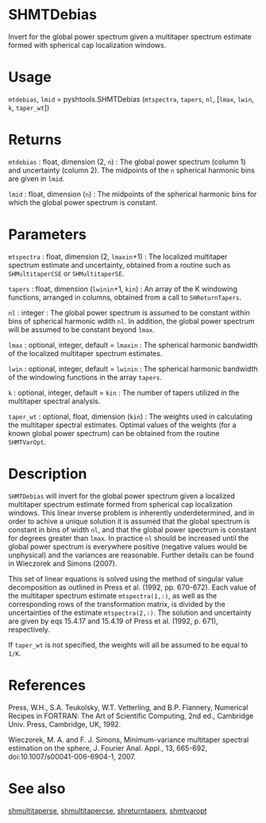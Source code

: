 # SHMTDebias

Invert for the global power spectrum given a multitaper spectrum estimate formed with spherical cap localization windows.

# Usage

`mtdebias`, `lmid` = pyshtools.SHMTDebias (`mtspectra`, `tapers`, `nl`, [`lmax`, `lwin`, `k`, `taper_wt`])

# Returns

`mtdebias` : float, dimension (2, `n`)
:   The global power spectrum (column 1) and uncertainty (column 2). The midpoints of the `n` spherical harmonic bins are given in `lmid`.

`lmid` : float, dimension (`n`)
:   The midpoints of the spherical harmonic bins for which the global power spectrum is constant.

# Parameters

`mtspectra` : float, dimension (2, `lmaxin`+1)
:   The localized multitaper spectrum estimate and uncertainty, obtained from a routine such as `SHMultitaperCSE` or `SHMultitaperSE`.
	
`tapers` : float, dimension (`lwinin`+1, `kin`)
:   An array of the K windowing functions, arranged in columns, obtained from a call to `SHReturnTapers`. 

`nl` : integer
:   The global power spectrum is assumed to be constant within bins of spherical harmonic wdith `nl`. In addition, the global power spectrum will be assumed to be constant beyond `lmax`.

`lmax` : optional, integer, default = `lmaxin`
:   The spherical harmonic bandwidth of the localized multitaper spectrum estimates.

`lwin` : optional, integer, default = `lwinin`
:   The spherical harmonic bandwidth of the windowing functions in the array `tapers`.

`k` : optional, integer, default = `kin`
:   The number of tapers utilized in the multitaper spectral analysis.

`taper_wt` : optional, float, dimension (`kin`)
:   The weights used in calculating the multitaper spectral estimates. Optimal values of the weights (for a known global power spectrum) can be obtained from the routine `SHMTVarOpt`.
	
# Description

`SHMTDebias` will invert for the global power spectrum given a localized multitaper spectrum estimate formed from spherical cap localization windows. This linear inverse problem is inherently underdetermined, and in order to achive a unique solution it is assumed that the global spectrum is constant in bins of width `nl`, and that the global power spectrum is constant for degrees greater than `lmax`. In practice `nl` should be increased until the global power spectrum is everywhere positive (negative values would be unphysical) and the variances are reasonable. Further details can be found in Wieczorek and Simons (2007).

This set of linear equations is solved using the method of singular value decomposition as outlined in Press et al. (1992, pp. 670-672). Each value of the multitaper spectrum estimate `mtspectra(1,:)`, as well as the corresponding rows of the transformation matrix, is divided by the uncertainties of the estimate `mtspectra(2,:)`. The solution and uncertainty are given by eqs 15.4.17 and 15.4.19 of Press et al. (1992, p. 671), respectively.

If `taper_wt` is not specified, the weights will all be assumed to be equal to `1/K`.

# References

Press, W.H., S.A. Teukolsky, W.T. Vetterling, and B.P. Flannery, Numerical Recipes in FORTRAN: The Art of Scientific Computing, 2nd ed., Cambridge Univ. Press, Cambridge, UK, 1992.

Wieczorek, M. A. and F. J. Simons, Minimum-variance multitaper spectral estimation on the sphere, J. Fourier Anal. Appl., 13, 665-692, doi:10.1007/s00041-006-6904-1, 2007.

# See also

[shmultitaperse](pyshmultitaperse.html), [shmultitapercse](pyshmultitapercse.html), [shreturntapers](pyshreturntapers.html), [shmtvaropt](pyshmtvaropt.html)
